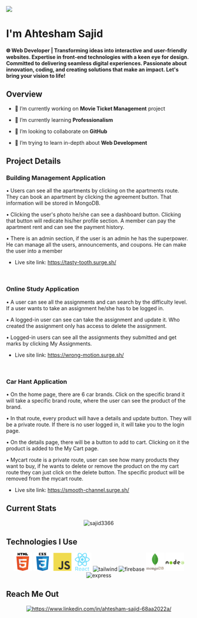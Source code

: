 <img src="https://wallpapercave.com/wp/wp8903914.jpg" width="full" height="450"/>
<h1>I'm Ahtesham Sajid</h1>
<h4>🌐 Web Developer | Transforming ideas into interactive and user-friendly websites. Expertise in front-end technologies with a keen eye for design. Committed to delivering seamless digital experiences. Passionate about innovation, coding, and creating solutions that make an impact. Let's bring your vision to life!</h4>

<h2>Overview</h2>

- 🔭 I’m currently working on **Movie Ticket Management** project

- 🌱 I’m currently learning **Professionalism**

- 👯 I’m looking to collaborate on **GitHub**
  
- 🤔 I’m trying to learn in-depth about **Web Development**


<h2>Project Details</h2>
<div>
  <p>
<h3>Building Management Application</h3>
    
  • Users can see all the apartments by clicking on
    the apartments route. They can book an
    apartment by clicking the agreement button.
    That information will be stored in MongoDB.
    
  • Clicking the user's photo he/she can see a
    dashboard button. Clicking that button will
    redicate his/her profile section. A member can
    pay the apartment rent and can see the payment
    history.

  • There is an admin section, if the user is an admin
    he has the superpower. He can manage all the
    users, announcements, and coupons. He can make
    the user into a member

  - Live site link: https://tasty-tooth.surge.sh/</p><br/>

  <p>
<h3>Online Study Application</h3>
  
  • A user can see all the assignments and can
    search by the difficulty level. If a user wants to
    take an assignment he/she has to be logged in.

  • A logged-in user can see can take the assignment
    and update it. Who created the assignment only
    has access to delete the assignment.

  • Logged-in users can see all the assignments they
    submitted and get marks by clicking My
    Assignments.

  - Live site link: https://wrong-motion.surge.sh/</p><br/>

  <p>
<h3>Car Hant Application</h3>
  
  • On the home page, there are 6 car brands. Click on the specific brand it will take a specific brand route, where the user can see the product of the brand.

  • In that route, every product will have a details and update button. They will be a private route. If there is no user logged in, it will take you to the login page.

  • On the details page, there will be a button to add to cart. Clicking on it the product is added to the My Cart page.

  • Mycart route is a private route, user can see how many products they want to buy, if he wants to delete or remove the product on the my cart route they can just click on the delete button. The specific 
    product will be removed from the mycart route.

  - Live site link: https://smooth-channel.surge.sh/</p>
</div>


<h2>Current Stats</h2>
<p align="center"><img align="center" src="https://github-readme-streak-stats.herokuapp.com/?user=sajid3366&" alt="sajid3366" /></p>

<h2>Technologies I Use</h2>
<p align="center">
  <img  src="https://raw.githubusercontent.com/devicons/devicon/master/icons/html5/html5-original-wordmark.svg" margin-right="5px" alt="html5" width="50" height="50"/>
  <img src="https://raw.githubusercontent.com/devicons/devicon/master/icons/css3/css3-original-wordmark.svg" margin-right="5px" alt="css3" width="50" height="50"/>
  <img src="https://raw.githubusercontent.com/devicons/devicon/master/icons/javascript/javascript-original.svg" margin-right="5px" alt="javascript" width="50" height="50"/>
  <img src="https://raw.githubusercontent.com/devicons/devicon/master/icons/react/react-original-wordmark.svg" margin-right="5px" alt="react" width="50" height="50"/>
  <img src="https://www.vectorlogo.zone/logos/tailwindcss/tailwindcss-icon.svg" margin-right="5px" alt="tailwind" width="50" height="50"/>
  <img src="https://www.vectorlogo.zone/logos/firebase/firebase-icon.svg" margin-right="5px" alt="firebase"  width="50" height="50"/>
  <img src="https://raw.githubusercontent.com/devicons/devicon/master/icons/mongodb/mongodb-original-wordmark.svg" margin-right="5px" alt="mongodb" width="50" height="50"/>
  <img src="https://raw.githubusercontent.com/devicons/devicon/master/icons/nodejs/nodejs-original-wordmark.svg" margin-right="5px" alt="nodejs" width="50" height="50"/>
  <img src="https://upload.vectorlogo.zone/logos/expressjs/images/a1b5cb1f-dae7-4971-ab5b-68efce751b0f.svg" margin-right="5px" alt="express" color="white" width="50" height="50"/>
</p>


<h2>Reach Me Out</h2>
<p align="center">
<a href="https://linkedin.com/in/https://www.linkedin.com/in/ahtesham-sajid-68aa2022a/" target="blank"><img margin-right="10px" align="center" src="https://upload.wikimedia.org/wikipedia/commons/thumb/8/81/LinkedIn_icon.svg/120px-LinkedIn_icon.svg.png?20210220164014" alt="https://www.linkedin.com/in/ahtesham-sajid-68aa2022a/" height="50" width="50" /></a>
</p>




